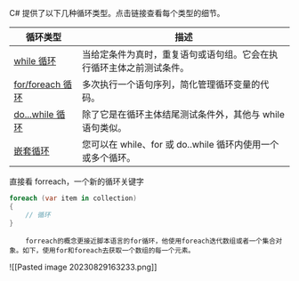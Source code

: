 C# 提供了以下几种循环类型。点击链接查看每个类型的细节。

|循环类型|描述|
|---|---|
|[while 循环](https://www.runoob.com/csharp/csharp-while-loop.html "C# 中的 while 循环")|当给定条件为真时，重复语句或语句组。它会在执行循环主体之前测试条件。|
|[for/foreach 循环](https://www.runoob.com/csharp/csharp-for-loop.html "C# 中的 for 循环")|多次执行一个语句序列，简化管理循环变量的代码。|
|[do...while 循环](https://www.runoob.com/csharp/csharp-do-while-loop.html "C# 中的 do...while 循环")|除了它是在循环主体结尾测试条件外，其他与 while 语句类似。|
|[嵌套循环](https://www.runoob.com/csharp/csharp-nested-loops.html "C# 中的嵌套循环")|您可以在 while、for 或 do..while 循环内使用一个或多个循环。|

直接看 forreach，一个新的循环关键字

```C#
foreach (var item in collection)
{
    // 循环
}
```

		forreach的概念更接近脚本语言的for循环，他使用foreach迭代数组或者一个集合对象。如下，使用for和foreach去获取一个数组的每一个元素。

![[Pasted image 20230829163233.png]]
